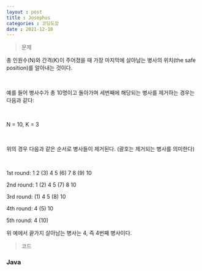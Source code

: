 ```yaml
---
layout : post
title : Josephus
categories : 코딩도장
date : 2021-12-10
---
```

> 문제 <br>

총 인원수(N)와 간격(K)이 주어졌을 때 가장 마지막에 살아남는 병사의 위치(the safe position)를 알아내는 것이다.

​

예를 들어 병사수가 총 10명이고 돌아가며 세번째에 해당되는 병사를 제거하는 경우는 다음과 같다:

​

N = 10, K = 3

​

위의 경우 다음과 같은 순서로 병사들이 제거된다. (괄호는 제거되는 병사를 의미한다)

​

1st round: 1 2 (3) 4 5 (6) 7 8 (9) 10

2nd round: 1 (2) 4 5 (7) 8 10

3rd round: (1) 4 5 (8) 10

4th round: 4 (5) 10

5th round: 4 (10)

위 예에서 끝가지 살아남는 병사는 4, 즉 4번째 병사이다.

> 코드
### Java

<script src="https://gist.github.com/kwontaehoon/b6f865e98e9fcbfb3e72d71ba7321e93.js"></script>
